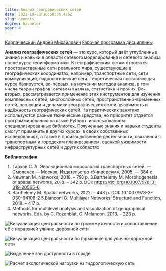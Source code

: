 ```yaml
---
title: Анализ географических сетей
date: 2022-10-23T16:50:36.426Z
slug: geonets
degree: bachelor
year: 4
---
```


[Карпачевский Андрей Михайлович](./people/karpachevskii)
[Рабочая программа дисциплины](https://disk.yandex.ru/i/sbL5KwJo-56rRg)

<b>Анализ географических сетей</b> — это курс, который даёт углубленные знания и навыки в области сетевого моделирования и сетевого анализа после курса геоинформатики. К географическим сетям относятся пространственные сети реального мира, существующие в географических координатах, например, транспортные сети, сети коммуникаций, гидрологические сети. Теоретическая составляющая курса базируется, во-первых, на изучении методов анализа, в том числе теории графов, сетевом анализе, статистике и прочих. Во-вторых, рассматривается применение этих инструментов для изучения комплексных сетей, многослойных сетей, пространственно-временных сетей, эволюции и динамики географических сетей, уязвимость и надёжность географических сетей. На практических занятиях используются разные технические средства, но приоритет отдаётся программированию на языке Python с использованием специализированных библиотек. Полученные знания и навыки студенты смогут применить в других курсах, в своих собственных исследованиях, а также в производственной деятельности, связанной с транспортным и городским планированием, оценкой уязвимости инфраструктурных сетей и других областях

**Библиография**

1. Тархов С. А. Эволюционная морфология транспортных сетей. — Смоленск — Москва, Издательство «Универсум», 2005. — 384 с.
2. Newman M. Networks, 2018. – 793 p.
   3.Barthelemy M. Morphogenesis of spatial networks, 2018. – 342 p. DOI: https://doi.org/10.1007/978-3-319-20565-6.
3. Barthelemy M. Spatial networks, 2022. – 443 p. DOI: 10.1007/978-3-030-94106-2
   5.Bianconi G. Multilayer Networks: Structure and Function, 2018. – 417 p.
4. Methods for multilevel analysis and visualization of geographical networks. Eds. by C. Rozenblat, G. Melancon. 2013. – 223 p.

![Визуализация центральности по промежуточности и сопоставление её с иерархией улично-дорожной сети](~/assets/images/geonets_1_harmonic.png 'Визуализация центральности по промежуточности и сопоставление её с иерархией улично-дорожной сети')

![Визуализация центральности по гармонике для улично-дорожной сети](~/assets/images/geonets_2_hierarchy.png 'Визуализация центральности по гармонике для улично-дорожной сети')

![Выделение зон доступности в городе](~/assets/images/geonets_3_murmansk_1.png 'Выделение зон доступности в городе')

![Расчёт экологической нагрузки на гидрологическую сеть](~/assets/images/geonets_4_network_bali_1.jpg 'Расчёт экологической нагрузки на гидрологическую сеть')
